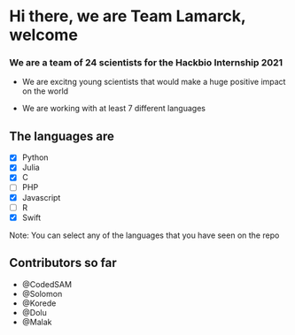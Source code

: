 <h1>Hi there, we are Team Lamarck, welcome</h1>

<h3>We are a team of 24 scientists for the Hackbio Internship 2021</h3>

- We are excitng young scientists that would make a huge positive impact on the world

- We are working with at least 7 different languages

## The languages are 
- [x] Python
- [x] Julia
- [x] C
- [ ] PHP
- [x] Javascript
- [ ] R
- [x] Swift

Note: You can select any of the languages that you have seen on the repo

## Contributors so far
- @CodedSAM
- @Solomon
- @Korede
- @Dolu
- @Malak
